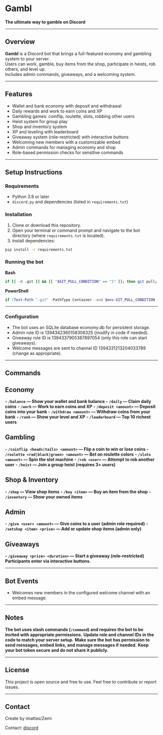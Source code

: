 # Gambl
**The ultimate way to gamble on Discord**

---

## Overview

**Gambl** is a Discord bot that brings a full-featured economy and gambling system to your server.  
Users can work, gamble, buy items from the shop, participate in heists, rob others, and level up.  
Includes admin commands, giveaways, and a welcoming system.

---

## Features

- Wallet and bank economy with deposit and withdrawal  
- Daily rewards and work to earn coins and XP  
- Gambling games: coinflip, roulette, slots, robbing other users  
- Heist system for group play  
- Shop and inventory system  
- XP and leveling with leaderboard  
- Giveaway system (role-restricted) with interactive buttons  
- Welcoming new members with a customizable embed  
- Admin commands for managing economy and shop  
- Role-based permission checks for sensitive commands

---

## Setup Instructions

### Requirements

- Python 3.8 or later  
- `discord.py` and dependencies (listed in `requirements.txt`)

### Installation

1. Clone or download this repository.  
2. Open your terminal or command prompt and navigate to the bot directory (where `requirements.txt` is located).  
3. Install dependencies:

```bash
pip install -r requirements.txt
```

### Running the bot

**Bash**
```bash
if [[ -d .git ]] && [[ "$GIT_PULL_CONDITION" == "1" ]]; then git pull; fi; if [[ ! -z "$PYTHON_PACKAGE" ]]; then pip install -U --prefix ~/.local "$PYTHON_PACKAGE"; fi; if [[ -f "/home/container/${REQUIREMENTS_FILE}" ]]; then pip install --disable-pip-version-check -U --prefix ~/.local -r "/home/container/${REQUIREMENTS_FILE}"; fi; if [[ ! -z "${START_BASH_FILE}" ]]; then bash "${START_BASH_FILE}"; else python3 /home/container/main.py; fi
```

**PowerShell**
```powershell
if (Test-Path ".git" -PathType Container -and $env:GIT_PULL_CONDITION -eq "1") { git pull }; if ($env:PYTHON_PACKAGE) { pip install --upgrade --prefix $HOME\.local $env:PYTHON_PACKAGE }; $reqFile = "C:\home\container\$env:REQUIREMENTS_FILE"; if (Test-Path $reqFile) { pip install --disable-pip-version-check --upgrade --prefix $HOME\.local -r $reqFile }; if ($env:START_BASH_FILE) { bash $env:START_BASH_FILE } else { python C:\home\container\main.py }
```

---

### Configuration
- The bot uses an SQLite database economy.db for persistent storage.
- Admin role ID is 1394342360158306325 (modify in code if needed).
- Giveaway role ID is 1394337905387897054 (only this role can start giveaways).
- Welcome messages are sent to channel ID 1394331213204033789 (change as appropriate).

---

## Commands

## Economy
**- `/balance` — Show your wallet and bank balance**
**- `/daily` — Claim daily coins**
**- `/work` — Work to earn coins and XP**
**- `/deposit <amount>` — Deposit coins into your bank**
**- `/withdraw <amount>` — Withdraw coins from your bank**
**- `/rank` — Show your level and XP**
**- `/leaderboard` — Top 10 richest users**

## Gambling
**- `/coinflip <heads|tails> <amount>` — Flip a coin to win or lose coins**
**- `/roulette <red|black|green> <amount>` — Bet on roulette colors**
**- `/slots <amount>` — Spin the slot machine**
**- `/rob <user>` — Attempt to rob another user**
**- `/heist` — Join a group heist (requires 3+ users)**

## Shop & Inventory

**- `/shop` — View shop items**
**- `/buy <item>` — Buy an item from the shop**
**- `/inventory` — Show your owned items**

## Admin
**- `/give <user> <amount>` — Give coins to a user (admin role required)**
**- `/setshop <item> <price>` — Add or update shop items (admin only)**

## Giveaways
**- `/giveaway <prize> <duration>` — Start a giveaway (role-restricted)
Participants enter via interactive buttons.**

---

## Bot Events
- Welcomes new members in the configured welcome channel with an embed message.

---

## Notes
**The bot uses slash commands (`/command`) and requires the bot to be invited with appropriate permissions.**
**Update role and channel IDs in the code to match your server setup.**
**Make sure the bot has permission to send messages, embed links, and manage messages if needed.**
**Keep your bot token secure and do not share it publicly.**

---

## License
This project is open source and free to use. Feel free to contribute or report issues.

---

## Contact
Create by imattas/Zemi

Contact: [discord](https://discord.gg/gambl)

